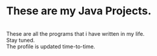 # These are my Java Projects.
<br>
These are all the programs that i have written in my life.
<br>
Stay tuned.
<br>
The profile is updated time-to-time.
<br>
